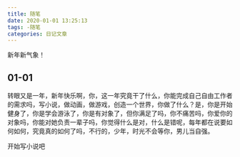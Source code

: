 ```yaml
---
title: 随笔
date: 2020-01-01 13:25:13
tags: -随笔
categories: 日记文章
---
```


新年新气象！
<!-- more -->

## 01-01

转眼又是一年，新年快乐啊，你，这一年究竟干了什么，你能完成自己自由工作者的需求吗，写小说，做动画，做游戏，创造一个世界，你做了什么？是，你是开始健身了，你是学会游泳了，你是有对象了，但你满足了吗，你不痛苦吗，你爱你的对象吗，你能对她负责一辈子吗，你觉得什么是对，什么是错呢，每年都在说要如何如何，究竟真的如何了吗，不行的，少年，时光不会等你，男儿当自强。

开始写小说吧